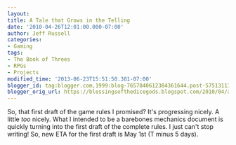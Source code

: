 ```yaml
---
layout:  
title: A Tale that Grows in the Telling
date: '2010-04-26T12:01:00.000-07:00'
author: Jeff Russell
categories:
- Gaming
tags:
- The Book of Threes
- RPGs
- Projects
modified_time: '2013-06-23T15:51:50.381-07:00'
blogger_id: tag:blogger.com,1999:blog-7657840612384361644.post-5751311351663047701
blogger_orig_url: https://blessingsofthedicegods.blogspot.com/2010/04/a-tale-that-grows-in-telling.html
---
```


So, that first draft of the game rules I promised? It's progressing nicely. A little *too* nicely. What I intended to be a barebones mechanics document is quickly turning into the first draft of the complete rules. I just can't stop writing!   So, new ETA for the first draft is May 1st (T minus 5 days). 
